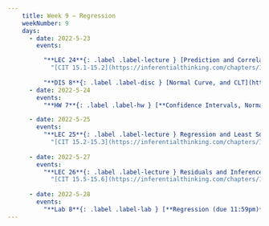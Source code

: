 ```yaml
---
    title: Week 9 – Regression
    weekNumber: 9
    days:
      - date: 2022-5-23
        events:

          "**LEC 24**{: .label .label-lecture } [Prediction and Correlation](http://datahub.ucsd.edu/user-redirect/git-sync?repo=https://github.com/dsc-courses/dsc10-2022-sp&subPath=lectures/lec24/lecture24.ipynb)":
            "[CIT 15.1-15.2](https://inferentialthinking.com/chapters/15/Prediction.html)"
                
          "**DIS 8**{: .label .label-disc } [Normal Curve, and CLT](http://datahub.ucsd.edu/user-redirect/git-sync?repo=https://github.com/dsc-courses/dsc10-2022-sp&subPath=discussions/08-normal_clt/08-discussion.ipynb)":
      - date: 2022-5-24
        events:
          "**HW 7**{: .label .label-hw } [**Confidence Intervals, Normal Distributions, CLT (due 11:59pm)**](http://datahub.ucsd.edu/user-redirect/git-sync?repo=https://github.com/dsc-courses/dsc10-2022-sp&subPath=homeworks/07-clt/homework7.ipynb)":          

      - date: 2022-5-25
        events:
          "**LEC 25**{: .label .label-lecture } Regression and Least Squares":
            "[CIT 15.2-15.3](https://inferentialthinking.com/chapters/15/2/Regression_Line.html)"
                
      - date: 2022-5-27
        events:
          "**LEC 26**{: .label .label-lecture } Residuals and Inference":
            "[CIT 15.5-15.6](https://inferentialthinking.com/chapters/15/5/Visual_Diagnostics.html)"
              
      - date: 2022-5-28
        events:
          "**Lab 8**{: .label .label-lab } [**Regression (due 11:59pm)**](http://datahub.ucsd.edu/user-redirect/git-sync?repo=https://github.com/dsc-courses/dsc10-2022-sp&subPath=labs/08-regression/lab8.ipynb)":
---
```

